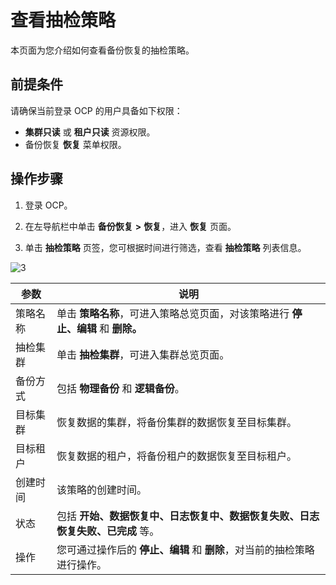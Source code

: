 # 查看抽检策略

本页面为您介绍如何查看备份恢复的抽检策略。

## 前提条件

请确保当前登录 OCP 的用户具备如下权限：

* **集群只读** 或 **租户只读** 资源权限。
* 备份恢复 **恢复** 菜单权限。

## 操作步骤

1. 登录 OCP。

2. 在左导航栏中单击 **备份恢复** **\>** **恢复**，进入 **恢复** 页面。

3. 单击 **抽检策略** 页签，您可根据时间进行筛选，查看 **抽检策略** 列表信息。

![3](https://obbusiness-private.oss-cn-shanghai.aliyuncs.com/doc/img/ocp/%E6%8A%BD%E6%A3%80%E7%AD%96%E7%95%A5.png)

| **参数** | **说明** |
| --- | --- |
| 策略名称 | 单击 **策略名称**，可进入策略总览页面，对该策略进行 **停止、编辑** 和 **删除。** |
| 抽检集群 | 单击 **抽检集群**，可进入集群总览页面。 |
| 备份方式 | 包括 **物理备份** 和 **逻辑备份**。 |
| 目标集群 | 恢复数据的集群，将备份集群的数据恢复至目标集群。 |
| 目标租户 | 恢复数据的租户，将备份租户的数据恢复至目标租户。 |
| 创建时间 | 该策略的创建时间。 |
| 状态 | 包括 **开始、数据恢复中、日志恢复中、数据恢复失败、日志恢复失败、已完成** 等。 |
| 操作 | 您可通过操作后的 **停止、编辑** 和 **删除**，对当前的抽检策略进行操作。 |
